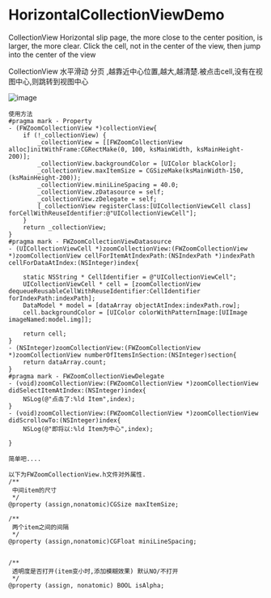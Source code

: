 # HorizontalCollectionViewDemo

CollectionView Horizontal slip page, the more close to the center position, is larger, the more clear. Click the cell, not in the center of the view, then jump into the center of the view

CollectionView 水平滑动  分页 ,越靠近中心位置,越大,越清楚.被点击cell,没有在视图中心,则跳转到视图中心

![image](https://github.com/wjmwjmwb/GitImage/blob/master/%E6%B0%B4%E5%B9%B3%E6%BB%9A%E5%8A%A8.gif )   

``` 
使用方法
#pragma mark - Property
- (FWZoomCollectionView *)collectionView{
    if (!_collectionView) {
        _collectionView = [[FWZoomCollectionView alloc]initWithFrame:CGRectMake(0, 100, ksMainWidth, ksMainHeight-200)];
        _collectionView.backgroundColor = [UIColor blackColor];
        _collectionView.maxItemSize = CGSizeMake(ksMainWidth-150, (ksMainHeight-200));
        _collectionView.miniLineSpacing = 40.0;
        _collectionView.zDatasource = self;
        _collectionView.zDelegate = self;
        [_collectionView registerClass:[UICollectionViewCell class] forCellWithReuseIdentifier:@"UICollectionViewCell"];
    }
    return _collectionView;
}
#pragma mark - FWZoomCollectionViewDatasource
- (UICollectionViewCell *)zoomCollectionView:(FWZoomCollectionView *)zoomCollectionView cellForItemAtIndexPath:(NSIndexPath *)indexPath cellForDataAtIndex:(NSInteger)index{

    static NSString * CellIdentifier = @"UICollectionViewCell";
    UICollectionViewCell * cell = [zoomCollectionView dequeueReusableCellWithReuseIdentifier:CellIdentifier forIndexPath:indexPath];
    DataModel * model = [dataArray objectAtIndex:indexPath.row];
    cell.backgroundColor = [UIColor colorWithPatternImage:[UIImage imageNamed:model.img]];

    return cell;
}
- (NSInteger)zoomCollectionView:(FWZoomCollectionView *)zoomCollectionView numberOfItemsInSection:(NSInteger)section{
    return dataArray.count;
}
#pragma mark - FWZoomCollectionViewDelegate
- (void)zoomCollectionView:(FWZoomCollectionView *)zoomCollectionView didSelectItemAtIndex:(NSInteger)index{
    NSLog(@"点击了:%ld Item",index);
}
- (void)zoomCollectionView:(FWZoomCollectionView *)zoomCollectionView didScrollowTo:(NSInteger)index{
    NSLog(@"即将以:%ld Item为中心",index);

}

简单吧....
```
```
以下为FWZoomCollectionView.h文件对外属性.
/**
 中间item的尺寸
 */
@property (assign,nonatomic)CGSize maxItemSize;

/**
 两个item之间的间隔
 */
@property (assign,nonatomic)CGFloat miniLineSpacing;


/**
 透明度是否打开(item变小时,添加模糊效果) 默认NO/不打开
 */
@property (assign, nonatomic) BOOL isAlpha;


```
